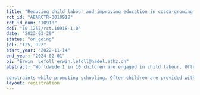 ```yaml
---
title: "Reducing child labour and improving education in cocoa-growing communities: experimental evidence on the impact of school kits from Ghana"
rct_id: "AEARCTR-0010918"
rct_id_num: "10918"
doi: "10.1257/rct.10918-1.0"
date: "2023-03-29"
status: "on_going"
jel: "I25, J22"
start_year: "2022-11-14"
end_year: "2024-02-01"
pi: "Erwin  Lefoll erwin.lefoll@nadel.ethz.ch"
abstract: "Worldwide 1 in 10 children are engaged in child labour. Often, these children do not attend school regularly; thus, their current and future well-being is threatened. In Ghana, more than 50% of children in cocoa-growing areas are engaged in child labour—more than half a million children. A common approach to reducing child labour by the industry and policy is to tackle households' financial
constraints while promoting schooling. Often children are provided with "school kits" that include necessary school supplies such as a uniform, bag, shoes, books, and writing materials. Previous research has only looked at the impact of providing individual school items on education with limited results, and no study has analysed whether comprehensive school kits addressing the financial constraints of buying school equipment reduce child labour. Yet, children in low-income settings often suffer from a shortage of multiple school materials, which might be one of the reasons why children miss school in cocoa communities. This study conducts an experiment to examine the impact of school kits on child labour, school attendance, learning and child well-being in cocoa communities in Ghana. "
layout: registration
---
```


